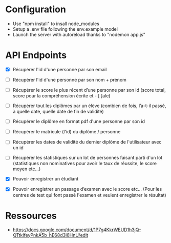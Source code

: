 # Configuration
- Use "npm install" to insall node_modules
- Setup a .env file following the env.example model
- Launch the server with autoreload thanks to "nodemon app.js"

# API Endpoints
- [x] Récupérer l'id d'une personne par son email
- [ ] Récupérer l'id d'une personne par son nom + prénom
- [ ] Récupérer le score le plus récent d’une personne par son id (score total, score pour la compréhension écrite et - [ ]ale)
- [ ] Récupérer tout les diplômes par un élève (combien de fois, l’a-t-il passé, à quelle date, quelle date de fin de validité)
- [ ] Récupérer le diplôme en format pdf d'une personne par son id
- [ ] Récupérer le matricule (l'id) du diplôme / personne
- [ ] Récupérer les dates de validité du dernier diplôme de l'utilisateur avec un id
- [ ] Récupérer les statistiques sur un lot de personnes faisant parti d'un lot (statistiques non nominatives pour avoir le taux de réussite, le score moyen etc…)
- [x] Pouvoir enregistrer un étudiant
- [x] Pouvoir enregistrer un passage d’examen avec le score etc… (Pour les centres de test qui font passé l'examen et veulent enregistrer le résultat)


# Ressources
- https://docs.google.com/document/d/1P7g4KkrWEUD1h3jQ-QTtkIfeyPnkA5b_hE68d3I6HnU/edit